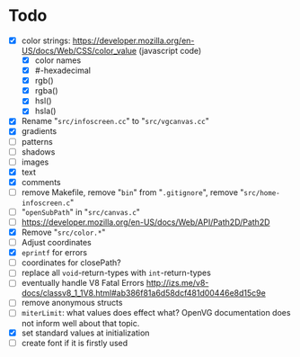 # Todo

- [x] color strings: https://developer.mozilla.org/en-US/docs/Web/CSS/color_value (javascript code)
    - [x] color names
    - [x] #-hexadecimal
    - [x] rgb()
    - [x] rgba()
    - [x] hsl()
    - [x] hsla()
- [x] Rename "`src/infoscreen.cc`" to "`src/vgcanvas.cc`"
- [x] gradients
- [ ] patterns
- [ ] shadows
- [ ] images
- [x] text
- [x] comments
- [ ] remove Makefile, remove "`bin`" from "`.gitignore`", remove "`src/home-infoscreen.c`"
- [ ] "`openSubPath`" in "`src/canvas.c`"
- [ ] https://developer.mozilla.org/en-US/docs/Web/API/Path2D/Path2D
- [x] Remove "`src/color.*`"
- [ ] Adjust coordinates
- [x] `eprintf` for errors
- [ ] coordinates for closePath?
- [ ] replace all `void`-return-types with `int`-return-types
- [ ] eventually handle V8 Fatal Errors http://izs.me/v8-docs/classv8_1_1V8.html#ab386f81a6d58dcf481d00446e8d15c9e
- [ ] remove anonymous structs
- [ ] `miterLimit`: what values does effect what? OpenVG documentation does not inform well about that topic.
- [x] set standard values at initialization
- [ ] create font if it is firstly used
